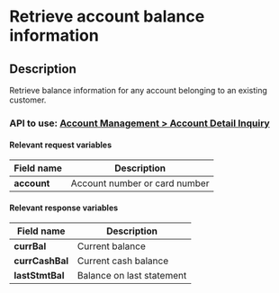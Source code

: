 # Retrieve account balance information

## Description

Retrieve balance information for any account belonging to an existing customer.

### API to use: [Account Management > Account Detail Inquiry](https://docs.firstdata.com/org/global/docs/api#account-detail-inquiry-v3)

#### Relevant request variables

| Field name  | Description                   |
|-------------|-------------------------------|
| **account** | Account number or card number |

#### Relevant response variables

| Field name      | Description               |
|-----------------|---------------------------|
| **currBal**     | Current balance           |
| **currCashBal** | Current cash balance      |
| **lastStmtBal** | Balance on last statement |
